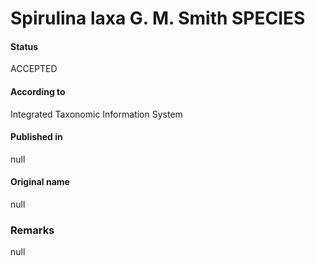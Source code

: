 # Spirulina laxa G. M. Smith SPECIES

#### Status
ACCEPTED

#### According to
Integrated Taxonomic Information System

#### Published in
null

#### Original name
null

### Remarks
null